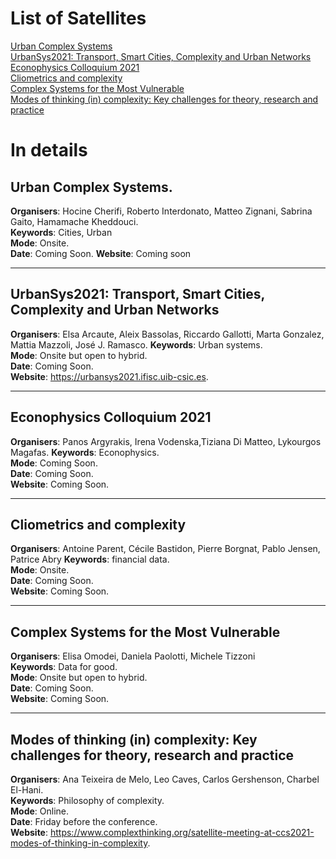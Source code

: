 # List of Satellites

[Urban Complex Systems](#urbancomplex)  
[UrbanSys2021: Transport, Smart Cities, Complexity and Urban Networks](#urbansys2021)  
[Econophysics Colloquium 2021](#econophysics-colloquium-2021)  
[Cliometrics and complexity](#cliometrics-and-complexity)   
[Complex Systems for the Most Vulnerable](#complex-systems-for-the-most-vulnerable)  
[Modes of thinking (in) complexity: Key challenges for theory, research and practice](#modes-of)

# In details

<a name="urbancomplex">
 
## Urban Complex Systems. 
**Organisers**: Hocine Cherifi, Roberto Interdonato, Matteo Zignani, Sabrina Gaito,  Hamamache Kheddouci.  
**Keywords**: Cities, Urban  
**Mode**: Onsite.  
**Date**: Coming Soon. 
**Website**:  Coming soon

---
<a name="urbansys2021"></a>
## UrbanSys2021: Transport, Smart Cities, Complexity and Urban Networks 
**Organisers**: Elsa Arcaute, Aleix Bassolas, Riccardo Gallotti, Marta Gonzalez, Mattia Mazzoli, José J. Ramasco. 
**Keywords**: Urban systems.   
**Mode**: Onsite but open to hybrid.  
**Date**: Coming Soon.  
**Website**:  https://urbansys2021.ifisc.uib-csic.es. 

---
## Econophysics Colloquium 2021
**Organisers**: Panos Argyrakis, Irena Vodenska,Tiziana Di Matteo, Lykourgos Magafas. 
**Keywords**: Econophysics.   
**Mode**: Coming Soon.  
**Date**: Coming Soon.  
**Website**: Coming Soon. 

---
## Cliometrics and complexity
**Organisers**: Antoine Parent, Cécile Bastidon, Pierre Borgnat, Pablo Jensen, Patrice Abry 
**Keywords**: financial data.   
**Mode**: Onsite.  
**Date**: Coming Soon.  
**Website**: Coming Soon. 
 
---
 
## Complex Systems for the Most Vulnerable
**Organisers**: Elisa Omodei, Daniela Paolotti, Michele Tizzoni   
**Keywords**: Data for good.   
**Mode**: Onsite but open to hybrid.  
**Date**: Coming Soon.  
**Website**: Coming Soon. 
 
---

## Modes of thinking (in) complexity: Key challenges for theory, research and practice<a name="modes-of"></a>
**Organisers**: Ana Teixeira de Melo, Leo Caves, Carlos Gershenson, Charbel El-Hani.  
**Keywords**: Philosophy of complexity.  
**Mode**: Online.  
**Date**: Friday before the conference.  
**Website**: https://www.complexthinking.org/satellite-meeting-at-ccs2021-modes-of-thinking-in-complexity.  
